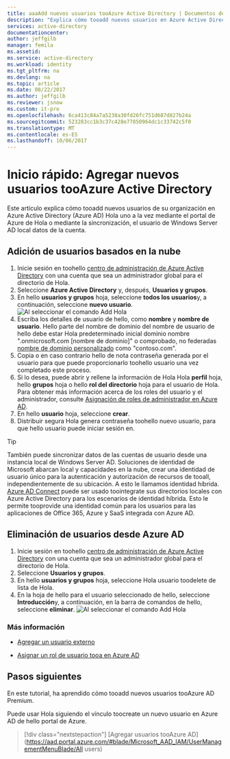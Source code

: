 ```yaml
---
title: aaaAdd nuevos usuarios tooAzure Active Directory | Documentos de Microsoft
description: "Explica cómo tooadd nuevos usuarios en Azure Active Directory."
services: active-directory
documentationcenter: 
author: jeffgilb
manager: femila
ms.assetid: 
ms.service: active-directory
ms.workload: identity
ms.tgt_pltfrm: na
ms.devlang: na
ms.topic: article
ms.date: 08/22/2017
ms.author: jeffgilb
ms.reviewer: jsnow
ms.custom: it-pro
ms.openlocfilehash: 6ca413c84a7a5238a30fd26fc751d687d827b24a
ms.sourcegitcommit: 523283cc1b3c37c428e77850964dc1c33742c5f0
ms.translationtype: MT
ms.contentlocale: es-ES
ms.lasthandoff: 10/06/2017
---
```

# <a name="quickstart-add-new-users-tooazure-active-directory"></a>Inicio rápido: Agregar nuevos usuarios tooAzure Active Directory
Este artículo explica cómo tooadd nuevos usuarios de su organización en Azure Active Directory (Azure AD) Hola uno a la vez mediante el portal de Azure de Hola o mediante la sincronización, el usuario de Windows Server AD local datos de la cuenta. 

## <a name="add-cloud-based-users"></a>Adición de usuarios basados en la nube
1. Inicie sesión en toohello [centro de administración de Azure Active Directory](https://aad.portal.azure.com) con una cuenta que sea un administrador global para el directorio de Hola.
2. Seleccione **Azure Active Directory** y, después, **Usuarios y grupos**.
3. En hello **usuarios y grupos** hoja, seleccione **todos los usuarios**y, a continuación, seleccione **nuevo usuario**.
   ![Al seleccionar el comando Add Hola](./media/add-users-azure-active-directory/add-user.png)
4. Escriba los detalles de usuario de hello, como **nombre** y **nombre de usuario**. Hello parte del nombre de dominio del nombre de usuario de hello debe estar Hola predeterminado inicial dominio nombre ".onmicrosoft.com [nombre de dominio]" o comprobado, no federadas [nombre de dominio personalizado](add-custom-domain.md) como "contoso.com".
5. Copia o en caso contrario hello de nota contraseña generada por el usuario para que puede proporcionarlo toohello usuario una vez completado este proceso.
6. Si lo desea, puede abrir y rellene la información de Hola Hola **perfil** hoja, hello **grupos** hoja o hello **rol del directorio** hoja para el usuario de Hola. Para obtener más información acerca de los roles del usuario y el administrador, consulte [Asignación de roles de administrador en Azure AD](active-directory-assign-admin-roles.md).
7. En hello **usuario** hoja, seleccione **crear**.
8. Distribuir segura Hola genera contraseña toohello nuevo usuario, para que hello usuario puede iniciar sesión en.

> [!TIP]
> También puede sincronizar datos de las cuentas de usuario desde una instancia local de Windows Server AD. Soluciones de identidad de Microsoft abarcan local y capacidades en la nube, crear una identidad de usuario único para la autenticación y autorización de recursos de tooall, independientemente de su ubicación. A esto le llamamos identidad híbrida. [Azure AD Connect](https://docs.microsoft.com/azure/active-directory/connect/active-directory-aadconnect) puede ser usado toointegrate sus directorios locales con Azure Active Directory para los escenarios de identidad híbrida. Esto le permite tooprovide una identidad común para los usuarios para las aplicaciones de Office 365, Azure y SaaS integrada con Azure AD. 

## <a name="delete-users-from-azure-ad"></a>Eliminación de usuarios desde Azure AD
1. Inicie sesión en toohello [centro de administración de Azure Active Directory](https://aad.portal.azure.com) con una cuenta que sea un administrador global para el directorio de Hola.
2. Seleccione **Usuarios y grupos**.
3. En hello **usuarios y grupos** hoja, seleccione Hola usuario toodelete de lista de Hola. 
4. En la hoja de hello para el usuario seleccionado de hello, seleccione **Introducción**y, a continuación, en la barra de comandos de hello, seleccione **eliminar**.
   ![Al seleccionar el comando Add Hola](./media/add-users-azure-active-directory/delete-user.png)


### <a name="learn-more"></a>Más información 
* [Agregar un usuario externo](active-directory-users-create-external-azure-portal.md)

* [Asignar un rol de usuario tooa en Azure AD](active-directory-users-assign-role-azure-portal.md)

## <a name="next-steps"></a>Pasos siguientes
En este tutorial, ha aprendido cómo tooadd nuevos usuarios tooAzure AD Premium. 

Puede usar Hola siguiendo el vínculo toocreate un nuevo usuario en Azure AD de hello portal de Azure.

> [!div class="nextstepaction"]
> [Agregar usuarios tooAzure AD](https://aad.portal.azure.com/#blade/Microsoft_AAD_IAM/UserManagementMenuBlade/All users) 
